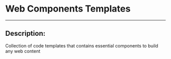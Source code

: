 # Web Components Templates
---

## Description: 

Collection of code templates that contains essential components to build any web content
